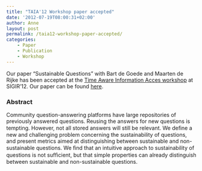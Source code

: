 ```yaml
---
title: "TAIA'12 Workshop paper accepted"
date: '2012-07-19T08:00:31+02:00'
author: Anne
layout: post
permalink: /taia12-workshop-paper-accepted/
categories:
    - Paper
    - Publication
    - Workshop
---
```


Our paper “Sustainable Questions” with Bart de Goede and Maarten de Rijke has been accepted at the [Time Aware Information Acces workshop](http://research.microsoft.com/en-us/people/milads/taia2012.aspx "TAIA'12") at SIGIR’12. Our paper can be found [here](/assets/2012/08/taia2012-sustainable.pdf).

### Abstract

Community question-answering platforms have large repositories of previously answered questions. Reusing the answers for new questions is tempting. However, not all stored answers will still be relevant. We deﬁne a new and challenging problem concerning the sustainability of questions, and present metrics aimed at distinguishing between sustainable and non-sustainable questions. We ﬁnd that an intuitive approach to sustainability of questions is not sufﬁcient, but that simple properties can already distinguish between sustainable and non-sustainable questions.